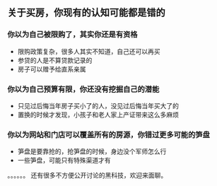 ## 关于买房，你现有的认知可能都是错的

### 你以为自己被限购了，其实你还是有资格
- 限购政策复杂，很多人其实不知道，自己还可以再买
- 参贷的人是不算贷款记录的
- 房子可以赠予给直系亲属

### 你以为自己预算有限，你还没有挖掘自己的潜能
- 只见过后悔当年房子买小了的人，没见过后悔当年买大了的
- 置换的时候才发现，小孩子和老人家上产证带来这么多麻烦

### 你以为网站和门店可以覆盖所有的房源，你错过更多可能的笋盘
- 笋盘是要靠抢的，抢笋盘的时候，身边没个军师怎么行
- 一些笋盘，可能只有特殊渠道才有

。。。。。。
还有很多不方便公开讨论的黑科技，欢迎来面聊。